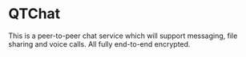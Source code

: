 # QTChat
This is a peer-to-peer chat service which will support messaging, file sharing and voice calls. All fully end-to-end encrypted.

